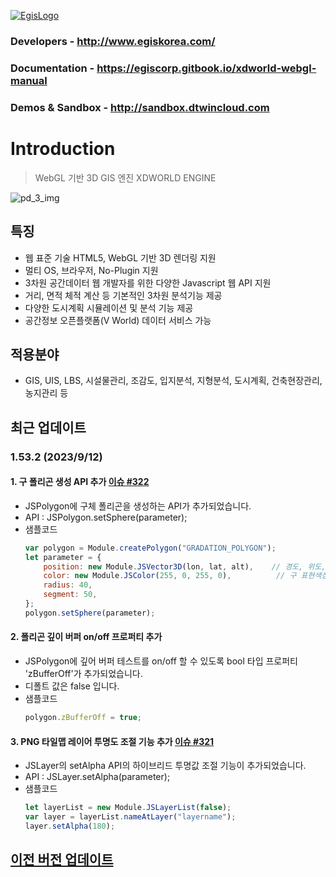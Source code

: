 [![EgisLogo](https://user-images.githubusercontent.com/82925313/160987075-ce7eada9-91ca-4b72-beb6-396e142f90a2.png)](http://www.egiskorea.com/)

### Developers - http://www.egiskorea.com/

### Documentation - https://egiscorp.gitbook.io/xdworld-webgl-manual

### Demos & Sandbox - http://sandbox.dtwincloud.com

# Introduction

> WebGL 기반 3D GIS 엔진 XDWORLD ENGINE

![pd_3_img](https://user-images.githubusercontent.com/82925313/160986727-f473c308-7881-4342-8c08-e31566d93a3b.png)

## 특징

-   웹 표준 기술 HTML5, WebGL 기반 3D 렌더링 지원
-   멀티 OS, 브라우저, No-Plugin 지원
-   3차원 공간데이터 웹 개발자를 위한 다양한 Javascript 웹 API 지원
-   거리, 면적 체적 계산 등 기본적인 3차원 분석기능 제공
-   다양한 도시계획 시뮬레이션 및 분석 기능 제공
-   공간정보 오픈플랫폼(V World) 데이터 서비스 가능

## 적용분야

-   GIS, UIS, LBS, 시설물관리, 조감도, 입지분석, 지형분석, 도시계획, 건축현장관리, 농지관리 등

## 최근 업데이트

### 1.53.2 (2023/9/12)

#### 1. 구 폴리곤 생성 API 추가 [이슈 #322](https://github.com/EgisCorp/XDWorld/issues/322)
 * JSPolygon에 구체 폴리곤을 생성하는 API가 추가되었습니다.
 * API : JSPolygon.setSphere(parameter);
 * 샘플코드
    ```javascript
    var polygon = Module.createPolygon("GRADATION_POLYGON");
    let parameter = {
        position: new Module.JSVector3D(lon, lat, alt),    // 경도, 위도, 고도 좌표
        color: new Module.JSColor(255, 0, 255, 0),          // 구 표현색상 default : JSColor(255, 0, 255, 0)
        radius: 40,                                                             // 구 반지름 설정(m 단위)  default : 10
        segment: 50,                                                         // 구 정밀도 설정   default : 30
    };
    polygon.setSphere(parameter);
    ```

#### 2. 폴리곤 깊이 버퍼 on/off 프로퍼티 추가
 * JSPolygon에 깊어 버퍼 테스트를 on/off 할 수 있도록 bool 타입 프로퍼티 'zBufferOff'가 추가되었습니다.
 * 디폴트 값은 false 입니다.
 * 샘플코드
    ```javascript
    polygon.zBufferOff = true;
    ```
    
#### 3. PNG 타일맵 레이어 투명도 조절 기능 추가  [이슈 #321](https://github.com/EgisCorp/XDWorld/issues/321)
 * JSLayer의 setAlpha API의 하이브리드 투명값 조절 기능이  추가되었습니다.
 * API : JSLayer.setAlpha(parameter);
 * 샘플코드
    ```javascript
    let layerList = new Module.JSLayerList(false);
    var layer = layerList.nameAtLayer("layername");
    layer.setAlpha(180);
    ```

## [이전 버전 업데이트](https://egiscorp.gitbook.io/xdworld-webgl-manual/release)
